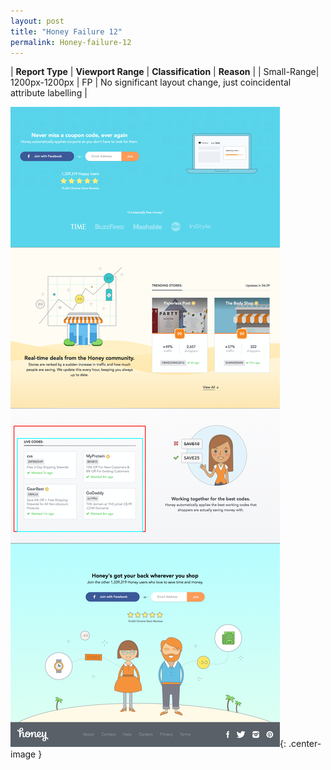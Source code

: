 ```yaml
---
layout: post
title: "Honey Failure 12"
permalink: Honey-failure-12
---
```

| **Report Type** | **Viewport Range** | **Classification** | **Reason** |
| Small-Range| 1200px-1200px | FP | No significant layout change, just coincidental attribute labelling | 

![Screenshot of the fault](../assets/images/Honey/fault12/smallrangeWidth1200.png){: .center-image }